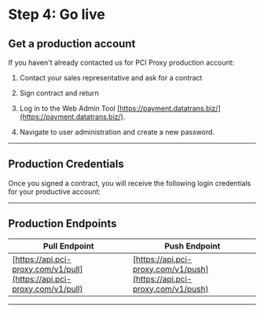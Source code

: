 # Step 4: Go live

## Get a production account

If you haven't already contacted us for PCI Proxy production account:

1. Contact your sales representative and ask for a contract

2. Sign contract and return

3. Log in to the Web Admin Tool [https://payment.datatrans.biz/](https://payment.datatrans.biz/).

4. Navigate to user administration and create a new password.

---

## Production Credentials

Once you signed a contract, you will receive the following login credentials for your productive account:

---

## Production Endpoints

| Pull Endpoint | Push Endpoint |
| --- | --- |
| [https://api.pci-proxy.com/v1/pull](https://api.pci-proxy.com/v1/pull) | [https://api.pci-proxy.com/v1/push](https://api.pci-proxy.com/v1/push) |

---



